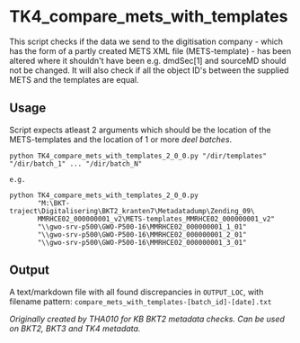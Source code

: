 # TK4_compare_mets_with_templates

This script checks if the data we send to the digitisation company - which has
the form of a partly created METS XML file (METS-template) - has been
altered where it shouldn't have been e.g. dmdSec[1] and sourceMD should not be
changed. It will also check if all the object ID's between the supplied METS
and the templates are equal.

## Usage

Script expects atleast 2 arguments which should be the location of the
METS-templates and the location of 1 or more _deel batches_.

```
python TK4_compare_mets_with_templates_2_0_0.py "/dir/templates" "/dir/batch_1" ... "/dir/batch_N"

e.g.

python TK4_compare_mets_with_templates_2_0_0.py
       "M:\BKT-traject\Digitalisering\BKT2_kranten7\Metadatadump\Zending_09\
       MMRHCE02_000000001_v2\METS-templates_MMRHCE02_000000001_v2"
       "\\gwo-srv-p500\GWO-P500-16\MMRHCE02_000000001_1_01"
       "\\gwo-srv-p500\GWO-P500-16\MMRHCE02_000000001_2_01"
       "\\gwo-srv-p500\GWO-P500-16\MMRHCE02_000000001_3_01"
```

## Output

A text/markdown file with all found discrepancies in `OUTPUT_LOC`, with
filename pattern:
`compare_mets_with_templates-[batch_id]-[date].txt`


_Originally created by THA010 for KB BKT2 metadata checks. Can be used on BKT2,
BKT3 and TK4 metadata._